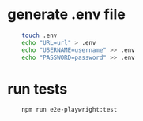 # generate .env file

``` bash
    touch .env
    echo "URL=url" > .env
    echo "USERNAME=username" >> .env
    echo "PASSWORD=password" >> .env
```

# run tests
``` bash
    npm run e2e-playwright:test
```
